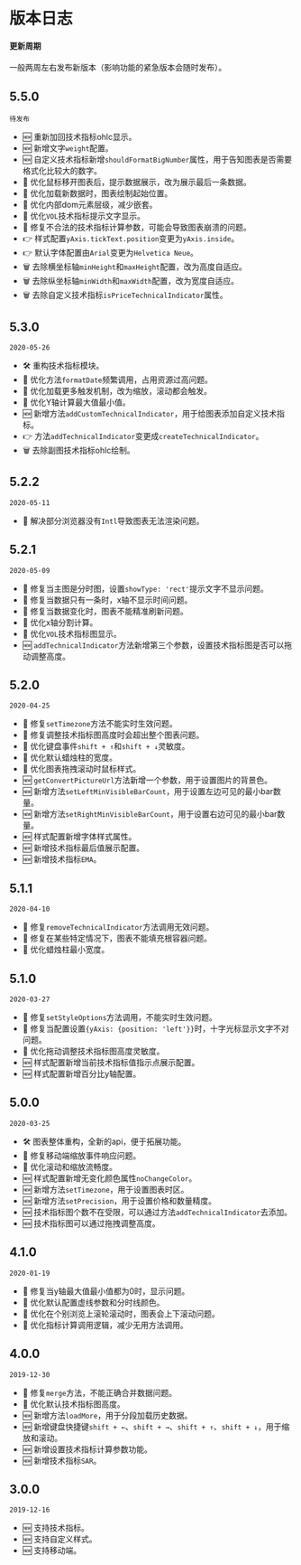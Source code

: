 # 版本日志

#### 更新周期
一般两周左右发布新版本（影响功能的紧急版本会随时发布）。

## 5.5.0
`待发布`
+ 🆕 重新加回技术指标ohlc显示。
+ 🆕 新增文字`weight`配置。
+ 🆕 自定义技术指标新增`shouldFormatBigNumber`属性，用于告知图表是否需要格式化比较大的数字。
+ 💄 优化鼠标移开图表后，提示数据展示，改为展示最后一条数据。
+ 💄 优化加载新数据时，图表绘制起始位置。
+ 💄 优化内部dom元素层级，减少嵌套。
+ 💄 优化`VOL`技术指标提示文字显示。
+ 🐞 修复不合法的技术指标计算参数，可能会导致图表崩溃的问题。
+ 👉 样式配置`yAxis.tickText.position`变更为`yAxis.inside`。
+ 👉 默认字体配置由`Arial`变更为`Helvetica Neue`。
+ 🗑 去除横坐标轴`minHeight`和`maxHeight`配置，改为高度自适应。
+ 🗑 去除纵坐标轴`minWidth`和`maxWidth`配置，改为宽度自适应。
+ 🗑 去除自定义技术指标`isPriceTechnicalIndicator`属性。

## 5.3.0
`2020-05-26`
+ 🛠 重构技术指标模块。
+ 💄 优化方法`formatDate`频繁调用，占用资源过高问题。
+ 💄 优化加载更多触发机制，改为缩放，滚动都会触发。
+ 💄 优化Y轴计算最大值最小值。
+ 🆕 新增方法`addCustomTechnicalIndicator`，用于给图表添加自定义技术指标。
+ 👉 方法`addTechnicalIndicator`变更成`createTechnicalIndicator`。
+ 🗑 去除副图技术指标ohlc绘制。


## 5.2.2
`2020-05-11`
+ 🐞 解决部分浏览器没有`Intl`导致图表无法渲染问题。

## 5.2.1
`2020-05-09`
+ 🐞 修复当主图是分时图，设置`showType: 'rect'`提示文字不显示问题。
+ 🐞 修复当数据只有一条时，x轴不显示时间问题。
+ 🐞 修复当数据变化时，图表不能精准刷新问题。
+ 💄 优化x轴分割计算。
+ 💄 优化`VOL`技术指标图显示。
+ 🆕 `addTechnicalIndicator`方法新增第三个参数，设置技术指标图是否可以拖动调整高度。

## 5.2.0
`2020-04-25`
+ 🐞 修复`setTimezone`方法不能实时生效问题。
+ 🐞 修复调整技术指标图高度时会超出整个图表问题。
+ 💄 优化键盘事件`shift + ↑`和`shift + ↓`灵敏度。
+ 💄 优化默认蜡烛柱的宽度。
+ 💄 优化图表拖拽滚动时鼠标样式。
+ 🆕 `getConvertPictureUrl`方法新增一个参数，用于设置图片的背景色。
+ 🆕 新增方法`setLeftMinVisibleBarCount`，用于设置左边可见的最小bar数量。
+ 🆕 新增方法`setRightMinVisibleBarCount`，用于设置右边可见的最小bar数量。
+ 🆕 样式配置新增字体样式属性。
+ 🆕 新增技术指标最后值展示配置。
+ 🆕 新增技术指标`EMA`。

## 5.1.1
`2020-04-10`
+ 🐞 修复`removeTechnicalIndicator`方法调用无效问题。
+ 🐞 修复在某些特定情况下，图表不能填充根容器问题。
+ 💄 优化蜡烛柱最小宽度。

## 5.1.0
`2020-03-27`
+ 🐞 修复`setStyleOptions`方法调用，不能实时生效问题。
+ 🐞 修复当配置设置`{yAxis: {position: 'left'}}`时，十字光标显示文字不对问题。
+ 💄 优化拖动调整技术指标图高度灵敏度。
+ 🆕 样式配置新增当前技术指标值指示点展示配置。
+ 🆕 样式配置新增百分比y轴配置。

## 5.0.0
`2020-03-25`
+ 🛠 图表整体重构，全新的api，便于拓展功能。
+ 🐞 修复移动端缩放事件响应问题。
+ 💄 优化滚动和缩放流畅度。
+ 🆕 样式配置新增无变化颜色属性`noChangeColor`。
+ 🆕 新增方法`setTimezone`，用于设置图表时区。
+ 🆕 新增方法`setPrecision`，用于设置价格和数量精度。
+ 🆕 技术指标图个数不在受限，可以通过方法`addTechnicalIndicator`去添加。
+ 🆕 技术指标图可以通过拖拽调整高度。

## 4.1.0
`2020-01-19`
+ 🐞 修复当y轴最大值最小值都为0时，显示问题。
+ 💄 优化默认配置虚线参数和分时线颜色。
+ 💄 优化在个别浏览上滚轮滚动时，图表会上下滚动问题。
+ 💄 优化指标计算调用逻辑，减少无用方法调用。

## 4.0.0
`2019-12-30`
+ 🐞 修复`merge`方法，不能正确合并数据问题。
+ 💄 优化默认技术指标图高度。
+ 🆕 新增方法`loadMore`，用于分段加载历史数据。
+ 🆕 新增键盘快捷键`shift + ←`、`shift + →`、`shift + ↑`、`shift + ↓`，用于缩放和滚动。
+ 🆕 新增设置技术指标计算参数功能。
+ 🆕 新增技术指标`SAR`。

## 3.0.0
`2019-12-16`
+ 🆕 支持技术指标。
+ 🆕 支持自定义样式。
+ 🆕 支持移动端。


